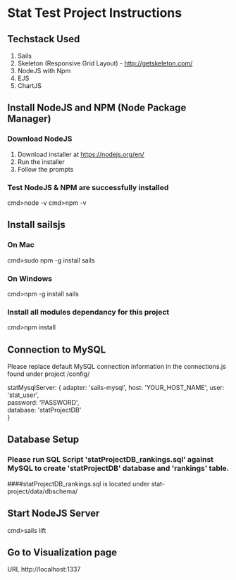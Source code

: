 # Stat Test Project Instructions 

## Techstack Used
1. Sails
2. Skeleton (Responsive Grid Layout) - http://getskeleton.com/
3. NodeJS with Npm 
4. EJS 
5. ChartJS

## Install NodeJS and NPM (Node Package Manager)

### Download NodeJS
1. Download installer at https://nodejs.org/en/
2. Run the installer
3. Follow the prompts

### Test NodeJS & NPM are successfully installed
cmd>node -v
cmd>npm -v


## Install sailsjs 
### On Mac
cmd>sudo npm -g install sails

### On Windows
cmd>npm -g install sails
 

### Install all modules dependancy for this project
cmd>npm install


## Connection to MySQL

Please replace default MySQL connection information in the connections.js found under project /config/ 


statMysqlServer: 
{
     adapter: 'sails-mysql',
     host: 'YOUR_HOST_NAME',
     user: 'stat_user',  
     password: 'PASSWORD',  
     database: 'statProjectDB'  
}


## Database Setup
 
### Please run SQL Script 'statProjectDB_rankings.sql' against MySQL to create 'statProjectDB' database and 'rankings' table.

####statProjectDB_rankings.sql is located under stat-project/data/dbschema/

 
## Start NodeJS Server
cmd>sails lift

## Go to Visualization page
URL http://localhost:1337

 


